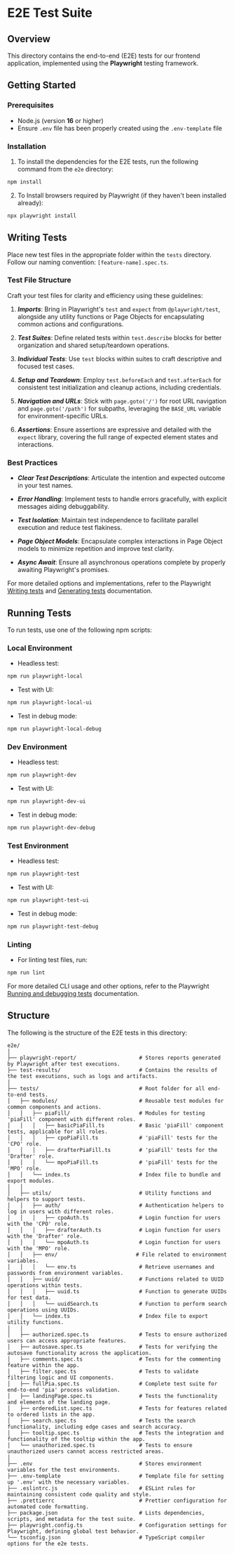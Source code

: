 # E2E Test Suite

## Overview

This directory contains the end-to-end (E2E) tests for our frontend application, implemented using the **Playwright** testing framework.

## Getting Started

### Prerequisites

- Node.js (version **16** or higher)
- Ensure `.env` file has been properly created using the `.env-template` file

### Installation

1. To install the dependencies for the E2E tests, run the following command from the `e2e` directory:

```bash
npm install
```

2. To Install browsers required by Playwright (if they haven't been installed already):

```bash
npx playwright install
```

## Writing Tests

Place new test files in the appropriate folder within the `tests` directory. Follow our naming convention: `[feature-name].spec.ts`.

### Test File Structure

Craft your test files for clarity and efficiency using these guidelines:

1. **_Imports_**: Bring in Playwright's `test` and `expect` from `@playwright/test`, alongside any utility functions or Page Objects for encapsulating common actions and configurations.

2. **_Test Suites_**: Define related tests within `test.describe` blocks for better organization and shared setup/teardown operations.

3. **_Individual Tests_**: Use `test` blocks within suites to craft descriptive and focused test cases.

4. **_Setup and Teardown_**: Employ `test.beforeEach` and `test.afterEach` for consistent test initialization and cleanup actions, including credentials.

5. **_Navigation and URLs_**: Stick with `page.goto('/')` for root URL navigation and `page.goto('/path')` for subpaths, leveraging the `BASE_URL` variable for environment-specific URLs.

6. **_Assertions_**: Ensure assertions are expressive and detailed with the `expect` library, covering the full range of expected element states and interactions.

### Best Practices

- **_Clear Test Descriptions_**: Articulate the intention and expected outcome in your test names.

- **_Error Handling_**: Implement tests to handle errors gracefully, with explicit messages aiding debuggability.

- **_Test Isolation_**: Maintain test independence to facilitate parallel execution and reduce test flakiness.

- **_Page Object Models_**: Encapsulate complex interactions in Page Object models to minimize repetition and improve test clarity.

- **_Async Await_**: Ensure all asynchronous operations complete by properly awaiting Playwright's promises.

For more detailed options and implementations, refer to the Playwright [Writing tests](https://playwright.dev/docs/writing-tests) and [Generating tests](https://playwright.dev/docs/codegen-intro) documentation.

## Running Tests

To run tests, use one of the following npm scripts:

### Local Environment

- Headless test:

```bash
npm run playwright-local
```

- Test with UI:

```bash
npm run playwright-local-ui
```

- Test in debug mode:

```bash
npm run playwright-local-debug
```

### Dev Environment

- Headless test:

```bash
npm run playwright-dev
```

- Test with UI:

```bash
npm run playwright-dev-ui
```

- Test in debug mode:

```bash
npm run playwright-dev-debug
```

### Test Environment

- Headless test:

```bash
npm run playwright-test
```

- Test with UI:

```bash
npm run playwright-test-ui
```

- Test in debug mode:

```bash
npm run playwright-test-debug
```

### Linting

- For linting test files, run:

```bash
npm run lint
```

For more detailed CLI usage and other options, refer to the Playwright [Running and debugging tests](https://playwright.dev/docs/running-tests) documentation.

## Structure

The following is the structure of the E2E tests in this directory:

```plaintext
e2e/
│
├── playwright-report/                    # Stores reports generated by Playwright after test executions.
├── test-results/                         # Contains the results of the test executions, such as logs and artifacts.
│
├── tests/                                # Root folder for all end-to-end tests.
│   ├── modules/                          # Reusable test modules for common components and actions.
│   │   ├── piaFill/                      # Modules for testing 'piaFill' component with different roles.
│   │   │   ├── basicPiaFill.ts           # Basic 'piaFill' component tests, applicable for all roles.
│   │   │   ├── cpoPiaFill.ts             # 'piaFill' tests for the 'CPO' role.
│   │   │   ├── drafterPiaFill.ts         # 'piaFill' tests for the 'Drafter' role.
│   │   │   └── mpoPiaFill.ts             # 'piaFill' tests for the 'MPO' role.
│   │   └── index.ts                      # Index file to bundle and export modules.
│   │
│   ├── utils/                            # Utility functions and helpers to support tests.
│   │   ├── auth/                         # Authentication helpers to log in users with different roles.
│   │   │   ├── cpoAuth.ts                # Login function for users with the 'CPO' role.
│   │   │   ├── drafterAuth.ts            # Login function for users with the 'Drafter' role.
│   │   │   └── mpoAuth.ts                # Login function for users with the 'MPO' role.
│   │   ├── env/                         # File related to environment variables.
│   │   │   └── env.ts                    # Retrieve usernames and passwords from environment variables.
│   │   ├── uuid/                         # Functions related to UUID operations within tests.
│   │   │   ├── uuid.ts                   # Function to generate UUIDs for test data.
│   │   │   └── uuidSearch.ts             # Function to perform search operations using UUIDs.
│   │   └── index.ts                      # Index file to export utility functions.
│   │
│   ├── authorized.spec.ts                # Tests to ensure authorized users can access appropriate features.
│   ├── autosave.spec.ts                  # Tests for verifying the autosave functionality across the application.
│   ├── comments.spec.ts                  # Tests for the commenting feature within the app.
│   ├── filter.spec.ts                    # Tests to validate filtering logic and UI components.
│   ├── fullPia.spec.ts                   # Complete test suite for end-to-end 'pia' process validation.
│   ├── landingPage.spec.ts               # Tests the functionality and elements of the landing page.
│   ├── orderedList.spec.ts               # Tests for features related to ordered lists in the app.
│   ├── search.spec.ts                    # Tests the search functionality, including edge cases and search accuracy.
│   ├── tooltip.spec.ts                   # Tests the integration and functionality of the tooltip within the app.
│   └── unauthorized.spec.ts              # Tests to ensure unauthorized users cannot access restricted areas.
│
├── .env                                  # Stores environment variables for the test environments.
├── .env-template                         # Template file for setting up '.env' with the necessary variables.
├── .eslintrc.js                          # ESLint rules for maintaining consistent code quality and style.
├── .prettierrc                           # Prettier configuration for automated code formatting.
├── package.json                          # Lists dependencies, scripts, and metadata for the test suite.
├── playwright.config.ts                  # Configuration settings for Playwright, defining global test behavior.
└── tsconfig.json                         # TypeScript compiler options for the e2e tests.
```

